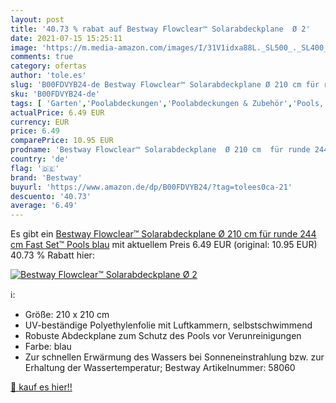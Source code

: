 ```yaml
---
layout: post
title: '40.73 % rabat auf Bestway Flowclear™ Solarabdeckplane  Ø 2'
date: 2021-07-15 15:25:11
image: 'https://m.media-amazon.com/images/I/31V1idxa88L._SL500_._SL400_.jpg'
comments: true
category: ofertas
author: 'tole.es'
slug: 'B00FDVYB24-de Bestway Flowclear™ Solarabdeckplane Ø 210 cm für runde 244...'
sku: 'B00FDVYB24-de'
tags: [ 'Garten','Poolabdeckungen','Poolabdeckungen & Zubehör','Pools, Gartensaunas & Whirlpools','Regular Stores','Shops','bestway', ]
actualPrice: 6.49 EUR
currency: EUR
price: 6.49
comparePrice: 10.95 EUR
prodname: 'Bestway Flowclear™ Solarabdeckplane  Ø 210 cm  für runde 244 cm Fast Set™ Pools  blau'
country: 'de'
flag: '🇩🇪'
brand: 'Bestway'
buyurl: 'https://www.amazon.de/dp/B00FDVYB24/?tag=tolees0ca-21'
descuento: '40.73'
average: '6.49'
---
```


Es gibt ein [Bestway Flowclear™ Solarabdeckplane  Ø 210 cm  für runde 244 cm Fast Set™ Pools  blau](https://www.amazon.de/dp/B00FDVYB24/?tag=tolees0ca-21) mit aktuellem Preis 6.49 EUR (original: 10.95 EUR) 40.73 % Rabatt hier:

[![Bestway Flowclear™ Solarabdeckplane  Ø 2](https://m.media-amazon.com/images/I/31V1idxa88L._SL500_._SL400_.jpg)](https://www.amazon.de/dp/B00FDVYB24/?tag=tolees0ca-21)

ℹ️:

- Größe: 210 x 210 cm
- UV-beständige Polyethylenfolie mit Luftkammern, selbstschwimmend
- Robuste Abdeckplane zum Schutz des Pools vor Verunreinigungen
- Farbe: blau
- Zur schnellen Erwärmung des Wassers bei Sonneneinstrahlung bzw. zur Erhaltung der Wassertemperatur; Bestway Artikelnummer: 58060

[🛒 kauf es hier!!](https://www.amazon.de/dp/B00FDVYB24/?tag=tolees0ca-21)
